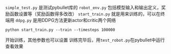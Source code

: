 `simple_test.py`  是测试pybullet库的
`robot_env.py`  包括模型输入和输出定义，奖励函数设置等（奖励函数得多改改）
`start_train.py` 就是用来训练的，可以在终端用
`ddpg.py` 是用DDPG方法更新actor和critic两个网络

```
python start_train.py --train --timesteps 100000
```

开始训练，其他参数也可以设置
训练完毕后，用`test_robot.py`在pybullet中运行查看效果